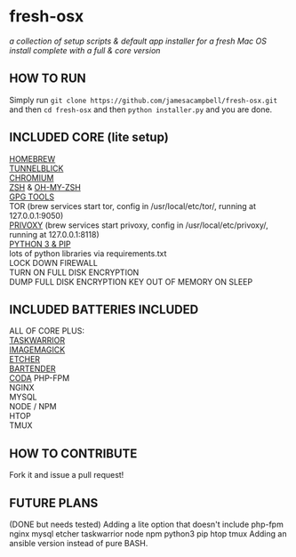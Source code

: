 # fresh-osx

_a collection of setup scripts &amp; default app installer for a fresh Mac OS install complete with a full & core version_

## HOW TO RUN

Simply run `git clone https://github.com/jamesacampbell/fresh-osx.git` and then `cd fresh-osx` and then `python installer.py` and you are done.

## INCLUDED CORE (lite setup)

[HOMEBREW](https://brew.sh)  
[TUNNELBLICK](https://www.tunnelblick.net/)   
[CHROMIUM](https://www.chromium.org/)  
[ZSH](https://www.zsh.org/) & [OH-MY-ZSH](http://ohmyz.sh/)     
[GPG TOOLS](https://gpgtools.org/)   
TOR (brew services start tor, config in /usr/local/etc/tor/, running at 127.0.0.1:9050)     
[PRIVOXY](http://www.privoxy.org/) (brew services start privoxy, config in /usr/local/etc/privoxy/, running at 127.0.0.1:8118)    
[PYTHON 3 & PIP](https://www.python.org/)     
lots of python libraries via requirements.txt   
LOCK DOWN FIREWALL   
TURN ON FULL DISK ENCRYPTION   
DUMP FULL DISK ENCRYPTION KEY OUT OF MEMORY ON SLEEP    

## INCLUDED BATTERIES INCLUDED

ALL OF CORE PLUS:   
[TASKWARRIOR](https://taskwarrior.org/)          
[IMAGEMAGICK](https://www.imagemagick.org/script/index.php)         
[ETCHER](https://etcher.io/)   
[BARTENDER](https://www.macbartender.com)   
[CODA](https://www.panic.com/coda/)
PHP-FPM      
NGINX   
MYSQL   
NODE / NPM         
HTOP   
TMUX   

## HOW TO CONTRIBUTE

Fork it and issue a pull request!

## FUTURE PLANS

(DONE but needs tested) Adding a lite option that doesn't include php-fpm nginx mysql etcher taskwarrior node npm python3 pip htop tmux
Adding an ansible version instead of pure BASH.
